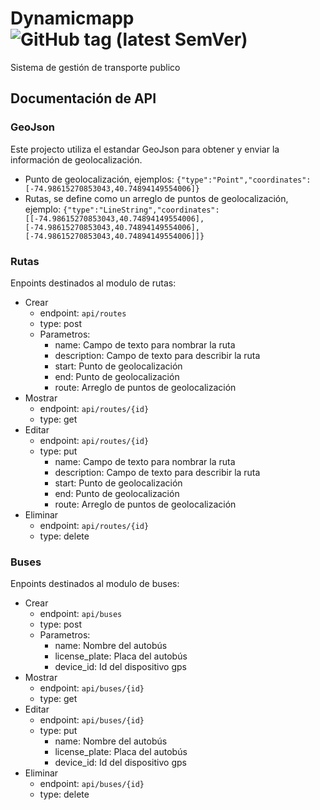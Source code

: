 # Dynamicmapp ![GitHub tag (latest SemVer)](https://img.shields.io/github/v/tag/HackathonNicaragua2019/dynamicmapp_Web?sort=semver&style=plastic)
Sistema de gestión de transporte publico
## Documentación de API
### GeoJson
Este projecto utiliza el estandar GeoJson para obtener y enviar la información de geolocalización.
* Punto de geolocalización, ejemplos: `{"type":"Point","coordinates":[-74.98615270853043,40.74894149554006]}`
* Rutas, se define como un arreglo de puntos de geolocalización, ejemplo: `{"type":"LineString","coordinates":[[-74.98615270853043,40.74894149554006], [-74.98615270853043,40.74894149554006], [-74.98615270853043,40.74894149554006]]}`
### Rutas
Enpoints destinados al modulo de rutas:
* Crear
    * endpoint: `api/routes`
    * type: post
    * Parametros:
        * name: Campo de texto para nombrar la ruta
        * description: Campo de texto para describir la ruta
        * start: Punto de geolocalización
        * end: Punto de geolocalización
        * route: Arreglo de puntos de geolocalización
* Mostrar
    * endpoint: `api/routes/{id}`
    * type: get
* Editar
    * endpoint: `api/routes/{id}`
    * type: put
        * name: Campo de texto para nombrar la ruta
        * description: Campo de texto para describir la ruta
        * start: Punto de geolocalización
        * end: Punto de geolocalización
        * route: Arreglo de puntos de geolocalización
* Eliminar 
    * endpoint: `api/routes/{id}`
    * type: delete

### Buses
Enpoints destinados al modulo de buses:
* Crear
    * endpoint: `api/buses`
    * type: post
    * Parametros:
        * name: Nombre del autobús
        * license_plate: Placa del autobús
        * device_id: Id del dispositivo gps
* Mostrar
    * endpoint: `api/buses/{id}`
    * type: get
* Editar
    * endpoint: `api/buses/{id}`
    * type: put
        * name: Nombre del autobús
        * license_plate: Placa del autobús
        * device_id: Id del dispositivo gps
* Eliminar 
    * endpoint: `api/buses/{id}`
    * type: delete